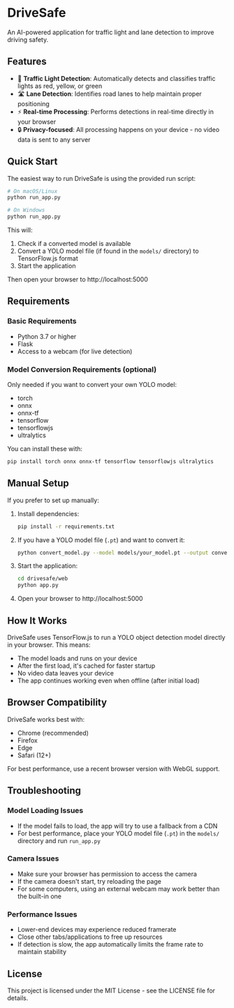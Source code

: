 # DriveSafe

An AI-powered application for traffic light and lane detection to improve driving safety.

## Features

- 🚦 **Traffic Light Detection**: Automatically detects and classifies traffic lights as red, yellow, or green
- 🛣️ **Lane Detection**: Identifies road lanes to help maintain proper positioning
- ⚡ **Real-time Processing**: Performs detections in real-time directly in your browser
- 🔒 **Privacy-focused**: All processing happens on your device - no video data is sent to any server

## Quick Start

The easiest way to run DriveSafe is using the provided run script:

```bash
# On macOS/Linux
python run_app.py

# On Windows
python run_app.py
```

This will:
1. Check if a converted model is available
2. Convert a YOLO model file (if found in the `models/` directory) to TensorFlow.js format
3. Start the application

Then open your browser to http://localhost:5000

## Requirements

### Basic Requirements

- Python 3.7 or higher
- Flask
- Access to a webcam (for live detection)

### Model Conversion Requirements (optional)
Only needed if you want to convert your own YOLO model:

- torch
- onnx
- onnx-tf
- tensorflow
- tensorflowjs
- ultralytics

You can install these with:

```bash
pip install torch onnx onnx-tf tensorflow tensorflowjs ultralytics
```

## Manual Setup

If you prefer to set up manually:

1. Install dependencies:
   ```bash
   pip install -r requirements.txt
   ```

2. If you have a YOLO model file (`.pt`) and want to convert it:
   ```bash
   python convert_model.py --model models/your_model.pt --output converted_model
   ```

3. Start the application:
   ```bash
   cd drivesafe/web
   python app.py
   ```

4. Open your browser to http://localhost:5000

## How It Works

DriveSafe uses TensorFlow.js to run a YOLO object detection model directly in your browser. This means:

- The model loads and runs on your device
- After the first load, it's cached for faster startup
- No video data leaves your device
- The app continues working even when offline (after initial load)

## Browser Compatibility

DriveSafe works best with:
- Chrome (recommended)
- Firefox
- Edge
- Safari (12+)

For best performance, use a recent browser version with WebGL support.

## Troubleshooting

### Model Loading Issues
- If the model fails to load, the app will try to use a fallback from a CDN
- For best performance, place your YOLO model file (`.pt`) in the `models/` directory and run `run_app.py`

### Camera Issues
- Make sure your browser has permission to access the camera
- If the camera doesn't start, try reloading the page
- For some computers, using an external webcam may work better than the built-in one

### Performance Issues
- Lower-end devices may experience reduced framerate
- Close other tabs/applications to free up resources
- If detection is slow, the app automatically limits the frame rate to maintain stability

## License

This project is licensed under the MIT License - see the LICENSE file for details. 
